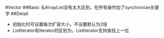 #Vector
##Basic
与ArrayList没有太大区别，在所有操作加了synchronize关键字
##Detail
* 初始化时可设置每次扩容大小，不设置默认为2倍
* ListIterator和Iterator的区别为，ListIterator支持查找上一位